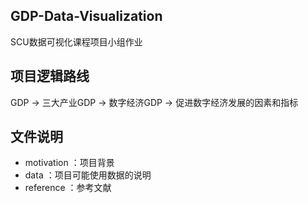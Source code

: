 ## GDP-Data-Visualization
SCU数据可视化课程项目小组作业

## 项目逻辑路线
GDP -> 三大产业GDP -> 数字经济GDP -> 促进数字经济发展的因素和指标

## 文件说明
- motivation ：项目背景
- data ：项目可能使用数据的说明
- reference ：参考文献
